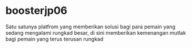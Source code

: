 # boosterjp06
Satu satunya platfrom yang memberikan solusi bagi para pemain yang sedang mengalami rungkad besar, di sini memberikan kemenangan mutlak bagi pemain yang terus terusan rungkad
